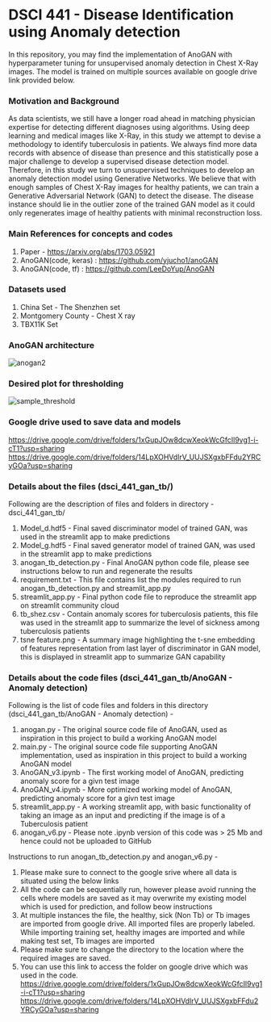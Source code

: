 # DSCI 441 - Disease Identification using Anomaly detection
In this repository, you may find the implementation of AnoGAN with hyperparameter tuning for unsupervised anomaly detection in Chest X-Ray images. The model is trained on multiple sources available on google drive link provided below. 

### Motivation and Background
As data scientists, we still have a longer road ahead in matching physician expertise for detecting different diagnoses using algorithms. Using deep learning and medical images like X-Ray, in this study we attempt to devise a methodology to identify tuberculosis in patients. We always find more data records with absence of
disease than presence and this statistically pose a major challenge to develop a supervised disease detection model. Therefore, in this study we turn to unsupervised techniques to develop an anomaly detection model using Generative Networks. We believe that with enough samples of Chest X-Ray images for healthy patients, we can train a Generative Adversarial Network (GAN) to detect the disease. The disease instance should lie in the outlier zone of the trained GAN model as it could only regenerates image of healthy patients with minimal reconstruction loss.


### Main References for concepts and codes
1. Paper - https://arxiv.org/abs/1703.05921
2. AnoGAN(code, keras) : https://github.com/yjucho1/anoGAN
3. AnoGAN(code, tf) : https://github.com/LeeDoYup/AnoGAN

### Datasets used 
1. China Set - The Shenzhen set
2. Montgomery County - Chest X ray
3. TBX11K Set

### AnoGAN architecture
![anogan2](https://user-images.githubusercontent.com/111200749/232359547-9be3de20-df80-4f7d-b15e-e0987aa43c84.png)

### Desired plot for thresholding 
![sample_threshold](https://user-images.githubusercontent.com/111200749/232359587-14cfa741-374b-4a89-8183-fe38faad3220.png)

### Google drive used to save data and models
https://drive.google.com/drive/folders/1xGupJOw8dcwXeokWcGfcIl9vg1-i-cT1?usp=sharing 
https://drive.google.com/drive/folders/14LpXOHVdlrV_UUJSXgxbFFdu2YRCyGOa?usp=sharing

### Details about the files (dsci_441_gan_tb/)
Following are the description of files and folders in directory - dsci_441_gan_tb/

1. Model_d.hdf5 - Final saved discriminator model of trained GAN, was used in the streamlit app to make predictions
2. Model_g.hdf5 - Final saved generator model of trained GAN, was used in the streamlit app to make predictions
3. anogan_tb_detection.py - Final AnoGAN python code file, please see instructions below to run and regenerate the results
4. requirement.txt - This file contains list the modules required to run anogan_tb_detection.py and streamlit_app.py
5. streamlit_app.py - Final python code file to reproduce the streamlit app on streamlit community cloud
6. tb_shez.csv - Contain anomaly scores for tuberculosis patients, this file was used in the streamlit app to summarize the level of sickness among tuberculosis patients
7. tsne feature.png - A summary image highlighting the t-sne embedding of features representation from last layer of discriminator in GAN model, this is displayed in streamlit app to summarize GAN capability

### Details about the code files (dsci_441_gan_tb/AnoGAN - Anomaly detection)
Following is the list of code files and folders in this directory (dsci_441_gan_tb/AnoGAN - Anomaly detection) -

1. anogan.py - The original source code file of AnoGAN, used as inspiration in this project to build a working AnoGAN model
2. main.py - The original source code file supporting AnoGAN implementation, used as inspiration in this project to build a working AnoGAN model
3. AnoGAN_v3.ipynb - The first working model of AnoGAN, predicting anomaly score for a givn test image
4. AnoGAN_v4.ipynb - More optimized working model of AnoGAN, predicting anomaly score for a givn test image
5. streamlit_app.py - A working streamlit app, with basic functionality of taking an image as an input and predicting if the image is of a Tuberculosis patient
6. anogan_v6.py - Please note .ipynb version of this code was > 25 Mb and hence could not be uploaded to GitHub

Instructions to run anogan_tb_detection.py and anogan_v6.py -

1. Please make sure to connect to the google srive where all data is situated using the below links
2. All the code can be sequentially run, however please avoid running the cells where models are saved as it may overwrite my existing model which is used for prediction, and follow beow instructions
3. At multiple instances the file, the healthy, sick (Non Tb) or Tb images are imported from google drive. All imported files are properly labeled. While importing training set, healthy images are imported and while making test set, Tb images are imported
4. Please make sure to change the directory to the location where the required images are saved.
5. You can use this link to access the folder on google drive which was used in the code. https://drive.google.com/drive/folders/1xGupJOw8dcwXeokWcGfcIl9vg1-i-cT1?usp=sharing https://drive.google.com/drive/folders/14LpXOHVdlrV_UUJSXgxbFFdu2YRCyGOa?usp=sharing
